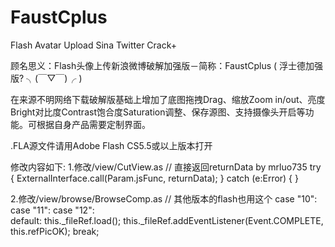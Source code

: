 FaustCplus
==========

Flash Avatar Upload Sina Twitter Crack+

顾名思义：Flash头像上传新浪微博破解加强版－简称：FaustCplus ( 浮士德加强版?  ╮(￣▽￣)╭ )

在来源不明网络下载破解版基础上增加了底图拖拽Drag、缩放Zoom in/out、亮度Bright对比度Contrast饱合度Saturation调整、保存源图、支持摄像头开启等功能。可根据自身产品需要定制界面。

.FLA源文件请用Adobe Flash CS5.5或以上版本打开

修改内容如下:
1.修改/view/CutView.as
  // 直接返回returnData by mrluo735
  try
  {
      ExternalInterface.call(Param.jsFunc, returnData);
  }
  catch (e:Error)
  {
  }
  
2.修改/view/browse/BrowseComp.as
  // 其他版本的flash也用这个
  case "10":
  case "11":
  case "12":					
  default:
      this._fileRef.load();
      this._fileRef.addEventListener(Event.COMPLETE, this.refPicOK);
      break;
